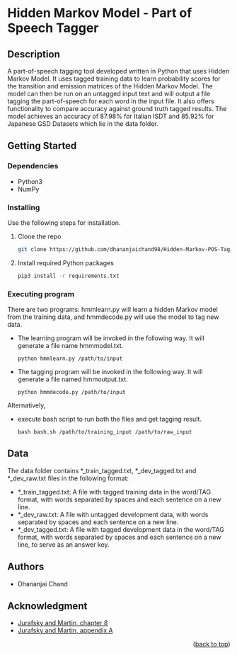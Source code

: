 <a name="readme-top"></a>
# Hidden Markov Model - Part of Speech Tagger

## Description

A part-of-speech tagging tool developed written in Python that uses Hidden Markov Model. It uses tagged training data to learn probability scores for the transition and emission matrices of the Hidden Markov Model. The model can then be run on an untagged input text and will output a file tagging the part-of-speech for 
each word in the input file. It also offers functionality to compare accuracy against ground truth tagged results. 
The model achieves an accuracy of 87.98% for Italian ISDT and 85.92% for Japanese GSD Datasets which lie in the data folder. 

## Getting Started

### Dependencies

* Python3
* NumPy

### Installing

Use the following steps for installation.

1. Clone the repo
   ```sh
   git clone https://github.com/dhananjaichand98/Hidden-Markov-POS-Tagger.git
   ```
3. Install required Python packages
   ```sh
   pip3 install -r requirements.txt
   ```

### Executing program

There are two programs: hmmlearn.py will learn a hidden Markov model from the training data, and hmmdecode.py will use the model to tag new data.

* The learning program will be invoked in the following way. It will generate a file name hmmmodel.txt.
    ```
    python hmmlearn.py /path/to/input
    ```
* The tagging program will be invoked in the following way. It will generate a file named hmmoutput.txt.
    ```
    python hmmdecode.py /path/to/input
    ```

Alternatively, 
* execute bash script to run both the files and get tagging result.
    ```
    bash bash.sh /path/to/training_input /path/to/raw_input
    ```

## Data

The data folder contains *_train_tagged.txt, *_dev_tagged.txt and *_dev_raw.txt files in the following format:

* *_train_tagged.txt: A file with tagged training data in the word/TAG format, with words separated by spaces and each sentence on a new line.
* *_dev_raw.txt: A file with untagged development data, with words separated by spaces and each sentence on a new line.
* *_dev_tagged.txt: A file with tagged development data in the word/TAG format, with words separated by spaces and each sentence on a new line, to serve as an answer key.

## Authors

- Dhananjai Chand

## Acknowledgment

* [Jurafsky and Martin, chapter 8](https://web.stanford.edu/~jurafsky/slp3/8.pdf)
* [Jurafsky and Martin, appendix A](https://web.stanford.edu/~jurafsky/slp3/A.pdf)

<p align="right">(<a href="#readme-top">back to top</a>)</p>